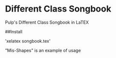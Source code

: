 Different Class Songbook
==============

Pulp's Different Class Songbook in LaTEX

##Install

'xelatex songbook.tex'

"Mis-Shapes" is an example of usage
